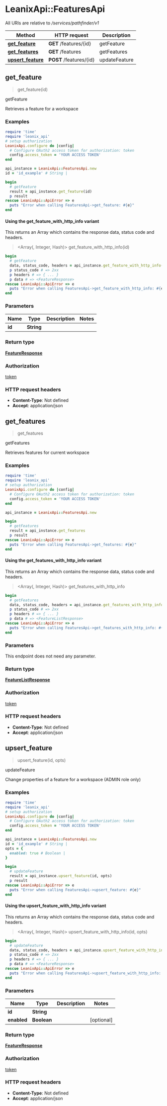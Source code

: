 # LeanixApi::FeaturesApi

All URIs are relative to */services/pathfinder/v1*

| Method | HTTP request | Description |
| ------ | ------------ | ----------- |
| [**get_feature**](FeaturesApi.md#get_feature) | **GET** /features/{id} | getFeature |
| [**get_features**](FeaturesApi.md#get_features) | **GET** /features | getFeatures |
| [**upsert_feature**](FeaturesApi.md#upsert_feature) | **POST** /features/{id} | updateFeature |


## get_feature

> <FeatureResponse> get_feature(id)

getFeature

Retrieves a feature for a workspace

### Examples

```ruby
require 'time'
require 'leanix_api'
# setup authorization
LeanixApi.configure do |config|
  # Configure OAuth2 access token for authorization: token
  config.access_token = 'YOUR ACCESS TOKEN'
end

api_instance = LeanixApi::FeaturesApi.new
id = 'id_example' # String | 

begin
  # getFeature
  result = api_instance.get_feature(id)
  p result
rescue LeanixApi::ApiError => e
  puts "Error when calling FeaturesApi->get_feature: #{e}"
end
```

#### Using the get_feature_with_http_info variant

This returns an Array which contains the response data, status code and headers.

> <Array(<FeatureResponse>, Integer, Hash)> get_feature_with_http_info(id)

```ruby
begin
  # getFeature
  data, status_code, headers = api_instance.get_feature_with_http_info(id)
  p status_code # => 2xx
  p headers # => { ... }
  p data # => <FeatureResponse>
rescue LeanixApi::ApiError => e
  puts "Error when calling FeaturesApi->get_feature_with_http_info: #{e}"
end
```

### Parameters

| Name | Type | Description | Notes |
| ---- | ---- | ----------- | ----- |
| **id** | **String** |  |  |

### Return type

[**FeatureResponse**](FeatureResponse.md)

### Authorization

[token](../README.md#token)

### HTTP request headers

- **Content-Type**: Not defined
- **Accept**: application/json


## get_features

> <FeatureListResponse> get_features

getFeatures

Retrieves features for current workspace

### Examples

```ruby
require 'time'
require 'leanix_api'
# setup authorization
LeanixApi.configure do |config|
  # Configure OAuth2 access token for authorization: token
  config.access_token = 'YOUR ACCESS TOKEN'
end

api_instance = LeanixApi::FeaturesApi.new

begin
  # getFeatures
  result = api_instance.get_features
  p result
rescue LeanixApi::ApiError => e
  puts "Error when calling FeaturesApi->get_features: #{e}"
end
```

#### Using the get_features_with_http_info variant

This returns an Array which contains the response data, status code and headers.

> <Array(<FeatureListResponse>, Integer, Hash)> get_features_with_http_info

```ruby
begin
  # getFeatures
  data, status_code, headers = api_instance.get_features_with_http_info
  p status_code # => 2xx
  p headers # => { ... }
  p data # => <FeatureListResponse>
rescue LeanixApi::ApiError => e
  puts "Error when calling FeaturesApi->get_features_with_http_info: #{e}"
end
```

### Parameters

This endpoint does not need any parameter.

### Return type

[**FeatureListResponse**](FeatureListResponse.md)

### Authorization

[token](../README.md#token)

### HTTP request headers

- **Content-Type**: Not defined
- **Accept**: application/json


## upsert_feature

> <FeatureResponse> upsert_feature(id, opts)

updateFeature

Change properties of a feature for a workspace (ADMIN role only)

### Examples

```ruby
require 'time'
require 'leanix_api'
# setup authorization
LeanixApi.configure do |config|
  # Configure OAuth2 access token for authorization: token
  config.access_token = 'YOUR ACCESS TOKEN'
end

api_instance = LeanixApi::FeaturesApi.new
id = 'id_example' # String | 
opts = {
  enabled: true # Boolean | 
}

begin
  # updateFeature
  result = api_instance.upsert_feature(id, opts)
  p result
rescue LeanixApi::ApiError => e
  puts "Error when calling FeaturesApi->upsert_feature: #{e}"
end
```

#### Using the upsert_feature_with_http_info variant

This returns an Array which contains the response data, status code and headers.

> <Array(<FeatureResponse>, Integer, Hash)> upsert_feature_with_http_info(id, opts)

```ruby
begin
  # updateFeature
  data, status_code, headers = api_instance.upsert_feature_with_http_info(id, opts)
  p status_code # => 2xx
  p headers # => { ... }
  p data # => <FeatureResponse>
rescue LeanixApi::ApiError => e
  puts "Error when calling FeaturesApi->upsert_feature_with_http_info: #{e}"
end
```

### Parameters

| Name | Type | Description | Notes |
| ---- | ---- | ----------- | ----- |
| **id** | **String** |  |  |
| **enabled** | **Boolean** |  | [optional] |

### Return type

[**FeatureResponse**](FeatureResponse.md)

### Authorization

[token](../README.md#token)

### HTTP request headers

- **Content-Type**: Not defined
- **Accept**: application/json

